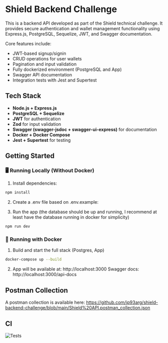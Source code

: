 # Shield Backend Challenge

This is a backend API developed as part of the Shield technical challenge. It provides secure authentication and wallet management functionality using Express.js, PostgreSQL, Sequelize, JWT, and Swagger documentation.

Core features include:

- JWT-based signup/signin
- CRUD operations for user wallets
- Pagination and input validation
- Fully dockerized environment (PostgreSQL and App)
- Swagger API documentation
- Integration tests with Jest and Supertest

## Tech Stack

- **Node.js + Express.js**
- **PostgreSQL + Sequelize**
- **JWT** for authentication
- **Zod** for input validation
- **Swagger (swagger-jsdoc + swagger-ui-express)** for documentation
- **Docker + Docker Compose**
- **Jest + Supertest** for testing

## Getting Started

### 🖥️ Running Locally (Without Docker)

1. Install dependencies:

```bash
npm install
```

2. Create a .env file based on .env.example:

3. Run the app (the database should be up and running, I recommend at least have the database running in docker for simplicity) 

```bash
npm run dev
```


### 🐳 Running with Docker

1. Build and start the full stack (Postgres, App)

```bash
docker-compose up --build
```

2. App will be available at:
http://localhost:3000
Swagger docs: http://localhost:3000/api-docs

## Postman Collection

A postman collection is available here:
https://github.com/jp93arg/shield-backend-challenge/blob/main/Shield%20API.postman_collection.json

## CI

![Tests](https://github.com/jp93arg/shield-backend-challenge/actions/workflows/test.yml/badge.svg)
